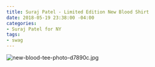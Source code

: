 ```yaml
---
title: Suraj Patel - Limited Edition New Blood Shirt
date: 2018-05-19 23:38:00 -04:00
categories:
- Suraj Patel for NY
tags:
- swag
---
```


![new-blood-tee-photo-d7890c.jpg](/uploads/new-blood-tee-photo-d7890c.jpg)